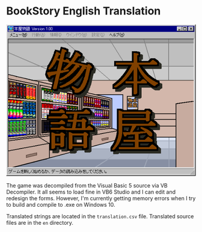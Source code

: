# BookStory English Translation

![BOOKSTORY](img_01.png)

The game was decompiled from the Visual Basic 5 source via VB Decompiler. It all seems to load fine in VB6 Studio and I can edit and redesign the forms. However, I'm currently getting memory errors when I try to build and compile to .exe on Windows 10.

Translated strings are located in the `translation.csv` file. Translated source files are in the `en` directory.

